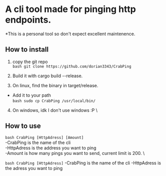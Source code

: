 # A cli tool made for pinging http endpoints.

*This is a personal tool so don't expect excellent maintenence.

## How to install

1. copy the git repo \
```bash git clone https://github.com/dorian3343/CrabPing```
2. Build it with cargo build --release.

3. On linux, find the binary in target/release.
- Add it to your path \
```bash sudo cp CrabPing /usr/local/bin/```

4. On windows, idk I don't use windows :P \

## How to use

```bash CrabPing [HttpAdress] [Amount]``` \
-CrabPing is the name of the cli \
-HttpAdress is the address you want to ping \
-Amount is how many pings you want to send, current limit is 200. \

```bash CrabPing [HttpAdress]```
-CrabPing is the name of the cli
-HttpAdress is the adress you want to ping

